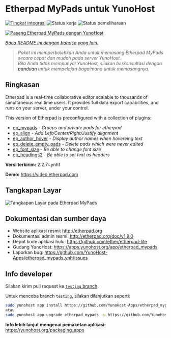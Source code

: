 <!--
N.B.: README ini dibuat secara otomatis oleh <https://github.com/YunoHost/apps/tree/master/tools/readme_generator>
Ini TIDAK boleh diedit dengan tangan.
-->

# Etherpad MyPads untuk YunoHost

[![Tingkat integrasi](https://apps.yunohost.org/badge/integration/etherpad_mypads)](https://ci-apps.yunohost.org/ci/apps/etherpad_mypads/)
![Status kerja](https://apps.yunohost.org/badge/state/etherpad_mypads)
![Status pemeliharaan](https://apps.yunohost.org/badge/maintained/etherpad_mypads)

[![Pasang Etherpad MyPads dengan YunoHost](https://install-app.yunohost.org/install-with-yunohost.svg)](https://install-app.yunohost.org/?app=etherpad_mypads)

*[Baca README ini dengan bahasa yang lain.](./ALL_README.md)*

> *Paket ini memperbolehkan Anda untuk memasang Etherpad MyPads secara cepat dan mudah pada server YunoHost.*  
> *Bila Anda tidak mempunyai YunoHost, silakan berkonsultasi dengan [panduan](https://yunohost.org/install) untuk mempelajari bagaimana untuk memasangnya.*

## Ringkasan

Etherpad is a real-time collaborative editor scalable to thousands of simultaneous real time users. It provides full data export capabilities, and runs on your server, under your control.

This version of Etherpad is preconfigured with a collection of plugins: 

- [ep_mypads](https://www.npmjs.com/package/ep_mypads) - *Groups and private pads for etherpad*
- [ep_align](https://www.npmjs.com/package/ep_align) - *Add Left/Center/Right/Justify alignment*
- [ep_author_hover](https://www.npmjs.com/package/ep_author_hover) - *Display author names when hovereing text*
- [ep_delete_empty_pads](https://www.npmjs.com/package/ep_delete_empty_pads) - *Delete pads which were never edited*
- [ep_font_size](https://www.npmjs.com/package/ep_font_size) - *Be able to change font size*
- [ep_headings2](https://www.npmjs.com/package/ep_headings2) - *Be able to set text as headers*



**Versi terkirim:** 2.2.7~ynh1

**Demo:** <https://video.etherpad.com>

## Tangkapan Layar

![Tangkapan Layar pada Etherpad MyPads](./doc/screenshots/etherpad_demo.gif)

## Dokumentasi dan sumber daya

- Website aplikasi resmi: <http://etherpad.org>
- Dokumentasi admin resmi: <http://etherpad.org/doc/v1.9.0>
- Depot kode aplikasi hulu: <https://github.com/ether/etherpad-lite>
- Gudang YunoHost: <https://apps.yunohost.org/app/etherpad_mypads>
- Laporkan bug: <https://github.com/YunoHost-Apps/etherpad_mypads_ynh/issues>

## Info developer

Silakan kirim pull request ke [`testing` branch](https://github.com/YunoHost-Apps/etherpad_mypads_ynh/tree/testing).

Untuk mencoba branch `testing`, silakan dilanjutkan seperti:

```bash
sudo yunohost app install https://github.com/YunoHost-Apps/etherpad_mypads_ynh/tree/testing --debug
atau
sudo yunohost app upgrade etherpad_mypads -u https://github.com/YunoHost-Apps/etherpad_mypads_ynh/tree/testing --debug
```

**Info lebih lanjut mengenai pemaketan aplikasi:** <https://yunohost.org/packaging_apps>
